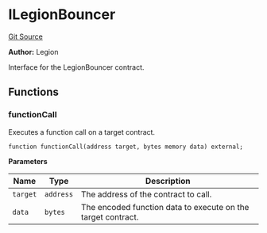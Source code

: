 # ILegionBouncer
[Git Source](https://github.com/Legion-Team/legion-protocol-contracts/blob/ee293af08cf63f9bfeacc7adda6146d75c306212/src/interfaces/access/ILegionBouncer.sol)

**Author:**
Legion

Interface for the LegionBouncer contract.


## Functions
### functionCall

Executes a function call on a target contract.


```solidity
function functionCall(address target, bytes memory data) external;
```
**Parameters**

|Name|Type|Description|
|----|----|-----------|
|`target`|`address`|The address of the contract to call.|
|`data`|`bytes`|The encoded function data to execute on the target contract.|


